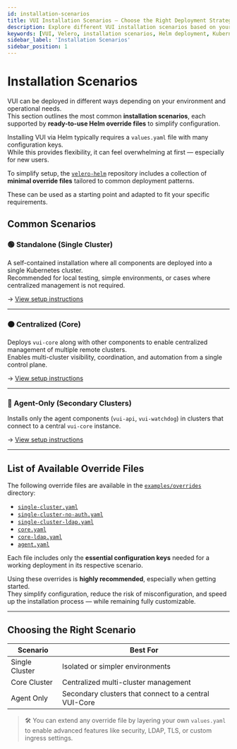 ```yaml
---
id: installation-scenarios
title: VUI Installation Scenarios – Choose the Right Deployment Strategy
description: Explore different VUI installation scenarios based on your environment. Learn how to simplify deployment using Helm and pre-configured override files for common use cases.
keywords: [VUI, Velero, installation scenarios, Helm deployment, Kubernetes backup, override files, VUI setup]
sidebar_label: 'Installation Scenarios'
sidebar_position: 1
---
```


# Installation Scenarios

VUI can be deployed in different ways depending on your environment and operational needs.  
This section outlines the most common **installation scenarios**, each supported by **ready-to-use Helm override files** to simplify configuration.

Installing VUI via Helm typically requires a `values.yaml` file with many configuration keys.  
While this provides flexibility, it can feel overwhelming at first — especially for new users.

To simplify setup, the [`velero-helm`](https://github.com/seriohub/velero-helm) repository includes a collection of **minimal override files** tailored to common deployment patterns.

These can be used as a starting point and adapted to fit your specific requirements.

## Common Scenarios

### 🟢 Standalone (Single Cluster)
A self-contained installation where all components are deployed into a single Kubernetes cluster.  
Recommended for local testing, simple environments, or cases where centralized management is not required.

→ [View setup instructions](./single-cluster.md)

---

### 🟠 Centralized (Core)
Deploys `vui-core` along with other components to enable centralized management of multiple remote clusters.  
Enables multi-cluster visibility, coordination, and automation from a single control plane.

→ [View setup instructions](./core-cluster.md)

---

### 🔵 Agent-Only (Secondary Clusters)
Installs only the agent components (`vui-api`, `vui-watchdog`) in clusters that connect to a central `vui-core` instance.

→ [View setup instructions](./agent-only.md)

---

## List of Available Override Files

The following override files are available in the [`examples/overrides`](https://github.com/seriohub/velero-helm/tree/main/examples/overrides) directory:

- [`single-cluster.yaml`](https://github.com/seriohub/velero-helm/blob/main/examples/overrides/single-cluster.yaml)
- [`single-cluster-no-auth.yaml`](https://github.com/seriohub/velero-helm/tree/main/examples/overrides/single-cluster-no-auth.yaml)
- [`single-cluster-ldap.yaml`](https://github.com/seriohub/velero-helm/tree/main/examples/overrides/single-cluster-ldap.yaml)
- [`core.yaml`](https://github.com/seriohub/velero-helm/tree/main/examples/overrides/core.yaml)
- [`core-ldap.yaml`](https://github.com/seriohub/velero-helm/tree/main/examples/overrides/core-ldap.yaml)
- [`agent.yaml`](https://github.com/seriohub/velero-helm/tree/main/examples/overrides/agent.yaml)

Each file includes only the **essential configuration keys** needed for a working deployment in its respective scenario.

Using these overrides is **highly recommended**, especially when getting started.  
They simplify configuration, reduce the risk of misconfiguration, and speed up the installation process — while remaining fully customizable.

---

## Choosing the Right Scenario

| Scenario        | Best For                                                 |
|-----------------|----------------------------------------------------------|
| Single Cluster  | Isolated or simpler environments                         |
| Core Cluster    | Centralized multi-cluster management                     |
| Agent Only      | Secondary clusters that connect to a central VUI-Core    |

> 🛠️ You can extend any override file by layering your own `values.yaml` to enable advanced features like security, LDAP, TLS, or custom ingress settings.
